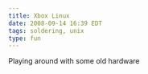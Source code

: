 ```yaml
---
title: Xbox Linux
date: 2008-09-14 16:39 EDT
tags: soldering, unix
type: fun
---
```


Playing around with some old hardware
